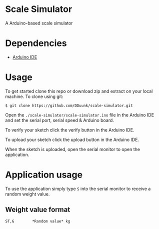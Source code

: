 # Scale Simulator

A Arduino-based scale simulator

# Dependencies

* [Arduino IDE](https://www.arduino.cc/en/Main/Software)

# Usage

To get started clone this repo or download zip and extract on your local machine. To clone using git:

```shell
$ git clone https://github.com/DDuunk/scale-simulator.git
```

Open the `./scale-simulator/scale-simulator.ino` file in the Arduino IDE and set the serial port, serial speed & Arduino board.

To verify your sketch click the verify button in the Arduino IDE.

To upload your sketch click the upload button in the Arduino IDE.

When the sketch is uploaded, open the serial monitor to open the application.

# Application usage

To use the application simply type `S` into the serial monitor to receive a random weight value.

## Weight value format

`ST,G        *Random value* kg`